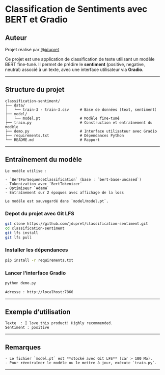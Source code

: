 # Classification de Sentiments avec BERT et Gradio

## Auteur

Projet réalisé par [@jdupret](https://github.com/jdupret)

Ce projet est une application de classification de texte utilisant un modèle BERT fine-tuné. Il permet de prédire le **sentiment** (positive, negative, neutral) associé à un texte, avec une interface utilisateur via **Gradio**.

---

## Structure du projet

```
classification-sentiment/
├── data/
│   └── train-3 - train-3.csv     # Base de données (text, sentiment)
├── model/
│   └── model.pt                  # Modèle fine-tuné
├── train.py                      # Construction et entraînement du modèle
├── demo.py                       # Interface utilisateur avec Gradio
├── requirements.txt              # Dépendances Python
└── README.md                     # Rapport
```
---
## Entraînement du modèle
```
Le modèle utilise :

- `BertForSequenceClassification` (base : `bert-base-uncased`)
- Tokenization avec `BertTokenizer`
- Optimiseur `AdamW`
- Entraînement sur 2 époques avec affichage de la loss

Le modèle est sauvegardé dans `model/model.pt`.

```

### Depot du projet avec Git LFS

```bash
git clone https://github.com/jdupret/classification-sentiment.git
cd classification-sentiment
git lfs install
git lfs pull
```

### Installer les dépendances

```bash
pip install -r requirements.txt
```

### Lancer l’interface Gradio

```bash
python demo.py

Adresse : http://localhost:7860
```
---

## Exemple d’utilisation
```
Texte  : I love this product! Highly recommended.
Sentiment : positive
```

---

## Remarques
```
- Le fichier `model.pt` est **stocké avec Git LFS** (car > 100 Mo).
- Pour réentraîner le modèle ou le mettre à jour, exécute `train.py`.
```
---
